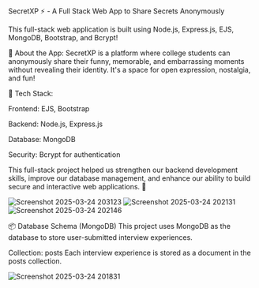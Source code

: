 SecretXP ⚡ - A Full Stack Web App to Share Secrets Anonymously

This full-stack web application is built using Node.js, Express.js, EJS, MongoDB, Bootstrap, and Bcrypt!

🔹 About the App:
SecretXP is a platform where college students can anonymously share their funny, memorable, and embarrassing moments without revealing their identity. It's a space for open expression, nostalgia, and fun!

🔹 Tech Stack:

Frontend: EJS, Bootstrap

Backend: Node.js, Express.js

Database: MongoDB

Security: Bcrypt for authentication

This full-stack project helped us strengthen our backend development skills, improve our database management, and enhance our ability to build secure and interactive web applications. 🚀

![Screenshot 2025-03-24 203123](https://github.com/user-attachments/assets/d15e156b-859c-4e24-a16e-224347239b26)
![Screenshot 2025-03-24 202131](https://github.com/user-attachments/assets/cf624325-a513-4623-b22c-037da3bb41ba)
![Screenshot 2025-03-24 202146](https://github.com/user-attachments/assets/171e2f53-5c95-4a39-a987-8f8e91df6d18)




📦 Database Schema (MongoDB)
This project uses MongoDB as the database to store user-submitted interview experiences.

Collection: posts
Each interview experience is stored as a document in the posts collection.

![Screenshot 2025-03-24 201831](https://github.com/user-attachments/assets/1d11b949-6dcb-4c62-b0ba-12c09ce6fd36)
